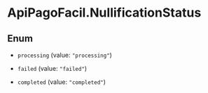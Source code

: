 # ApiPagoFacil.NullificationStatus

## Enum


* `processing` (value: `"processing"`)

* `failed` (value: `"failed"`)

* `completed` (value: `"completed"`)


